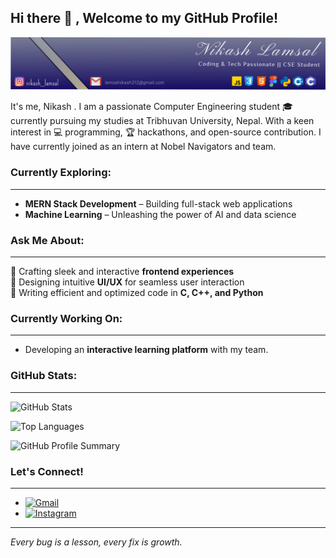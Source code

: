 ## Hi there 👋 , Welcome to my GitHub Profile!

![Banner Image](./Frame%201.svg)

It's me, Nikash . I am a passionate Computer Engineering student 🎓 currently pursuing my studies at Tribhuvan University, Nepal. With a keen interest in 💻 programming, 🏆 hackathons, and  open-source contribution. I have currently joined as an intern at Nobel Navigators and team.

### Currently Exploring:
---

* **MERN Stack Development** – Building full-stack web applications 
* **Machine Learning** – Unleashing the power of AI and data science   

### Ask Me About:
---

🔹 Crafting sleek and interactive **frontend experiences**   
🔹 Designing intuitive **UI/UX** for seamless user interaction  
🔹 Writing efficient and optimized code in **C, C++, and Python**  

### Currently Working On: 
---

- Developing an **interactive learning platform** with my team. 

### GitHub Stats:
---

![GitHub Stats](https://github-readme-stats.vercel.app/api?username=NikashLamsal&show_icons=true&theme=radical)

<!--[![NikashLamsal's WakaTime stats](https://github-readme-stats.vercel.app/api/wakatime?username=NikashLamsal)](https://github.com/anuraghazra/github-readme-stats)-->

![Top Languages](https://github-readme-stats.vercel.app/api/top-langs/?username=NikashLamsal&layout=compact&theme=radical)

![GitHub Profile Summary](https://github-profile-summary-cards.vercel.app/api/cards/profile-details?username=NikashLamsal&theme=radical)

### Let's Connect!
---
- [![Gmail](https://img.shields.io/badge/-Gmail-D14836?style=flat&logo=gmail&logoColor=white)](mailto:lamsalnikash312@gmail.com)  
- [![Instagram](https://img.shields.io/badge/Instagram-E4405F?style=flat&logo=instagram&logoColor=white)](https://www.instagram.com/nikash__lamsal/profilecard/)

---
*Every bug is a lesson, every fix is growth.*  
